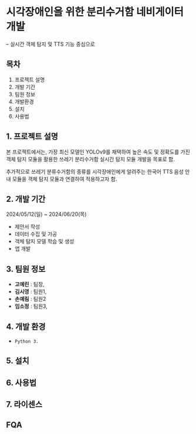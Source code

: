 # 시각장애인을 위한 분리수거함 네비게이터 개발
– 실시간 객체 탐지 및 TTS 기능 중심으로

## 목차
1. 프로젝트 설명
2. 개발 기간
3. 팀원 정보
4. 개발환경
5. 설치
6. 사용법

## 1. 프로젝트 설명
본 프로젝트에서는, 가장 최신 모델인 YOLOv9를 채택하여 높은 속도 및 정확도를 가진 객체 탐지 모듈을 활용한 쓰레기 분리수거함 실시간 탐지 모듈 개발을 목표로 함.

추가적으로 쓰레기 분류수거함의 종류를 시각장애인에게 알려주는 한국어 TTS 음성 안내 모듈을 객체 탐지 모듈과 연결하여 적용하고자 함.

## 2. 개발 기간
2024/05/12(일) ~ 2024/06/20(목)
- 제안서 작성
- 데이터 수집 및 가공
- 객체 탐지 모델 학습 및 생성
- 앱 개발

## 3. 팀원 정보
- **고예린** : 팀장,
- **김시영** : 팀원1, 
- **손예림** : 팀원2
- **임소정** : 팀원3, 

## 4. 개발 환경
- `Python 3.`

## 5. 설치

## 6. 사용법

## 7. 라이센스

## 

## FQA
